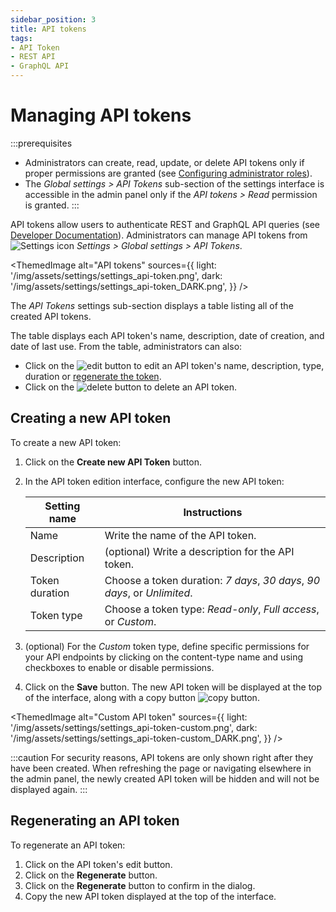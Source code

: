 ```yaml
---
sidebar_position: 3
title: API tokens
tags:
- API Token
- REST API
- GraphQL API
---
```


# Managing API tokens

:::prerequisites
* Administrators can create, read, update, or delete API tokens only if proper permissions are granted (see [Configuring administrator roles](/cms/features/users-permissions/configuring-administrator-roles#plugins-and-settings)).
* The *Global settings > API Tokens* sub-section of the settings interface is accessible in the admin panel only if the _API tokens > Read_ permission is granted.
:::

API tokens allow users to authenticate REST and GraphQL API queries (see [Developer Documentation](/cms/features/api-tokens)). Administrators can manage API tokens from ![Settings icon](/img/assets/icons/v5/Cog.svg) *Settings > Global settings > API Tokens*.

<ThemedImage
  alt="API tokens"
  sources={{
    light: '/img/assets/settings/settings_api-token.png',
    dark: '/img/assets/settings/settings_api-token_DARK.png',
  }}
/>

The *API Tokens* settings sub-section displays a table listing all of the created API tokens.

The table displays each API token's name, description, date of creation, and date of last use. From the table, administrators can also:

- Click on the ![edit button](/img/assets/icons/v5/Pencil.svg) to edit an API token's name, description, type, duration or [regenerate the token](#regenerating-an-api-token).
- Click on the ![delete button](/img/assets/icons/v5/Trash.svg) to delete an API token.

## Creating a new API token

To create a new API token:

1. Click on the **Create new API Token** button.
2. In the API token edition interface, configure the new API token:

    | Setting name   | Instructions                                                             |
    | -------------- | ------------------------------------------------------------------------ |
    | Name           | Write the name of the API token.                                         |
    | Description    | (optional) Write a description for the API token.                        |
    | Token duration | Choose a token duration: *7 days*, *30 days*, *90 days*, or *Unlimited*. |
    | Token type     | Choose a token type: *Read-only*, *Full access*, or *Custom*.            |

3. (optional) For the *Custom* token type, define specific permissions for your API endpoints by clicking on the content-type name and using checkboxes to enable or disable permissions.
4. Click on the **Save** button. The new API token will be displayed at the top of the interface, along with a copy button ![copy button](/img/assets/icons/v5/Duplicate.svg).

<ThemedImage
  alt="Custom API token"
  sources={{
    light: '/img/assets/settings/settings_api-token-custom.png',
    dark: '/img/assets/settings/settings_api-token-custom_DARK.png',
  }}
/>

:::caution
For security reasons, API tokens are only shown right after they have been created. When refreshing the page or navigating elsewhere in the admin panel, the newly created API token will be hidden and will not be displayed again.
:::

## Regenerating an API token

To regenerate an API token:

1. Click on the API token's edit button.
2. Click on the **Regenerate** button.
3. Click on the **Regenerate** button to confirm in the dialog.
4. Copy the new API token displayed at the top of the interface.
